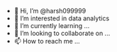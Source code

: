 - 👋 Hi, I’m @harsh099999
- 👀 I’m interested in data analytics
- 🌱 I’m currently learning ...
- 💞️ I’m looking to collaborate on ...
- 📫 How to reach me ...

<!---
harsh099999/harsh099999 is a ✨ special ✨ repository because its `README.md` (this file) appears on your GitHub profile.
You can click the Preview link to take a look at your changes.
--->
